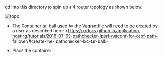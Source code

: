 cd into this directory to spin up a 4 router topology as shown below:  

![topo](https://xrdocs.github.io/xrdocs-images/assets/images/ansible_pathchecker.png)

*  The Container tar ball used by the Vagrantfile will need to be created by a user as described here:
   <https://xrdocs.github.io/application-hosting/tutorials/2016-07-09-pathchecker-iperf-netconf-for-ospf-path-failover/#create-the-   pathchecker-lxc-tar-ball>

*  Place the container 
